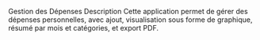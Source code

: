 Gestion des Dépenses
Description
Cette application permet de gérer des dépenses personnelles, avec ajout, visualisation sous forme de graphique, résumé par mois et catégories, et export PDF.
